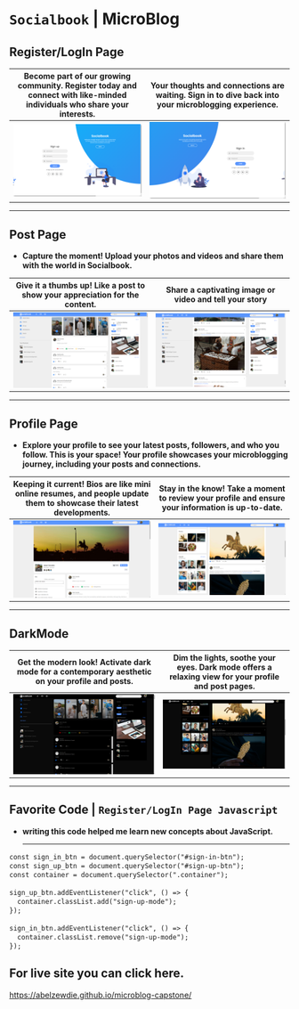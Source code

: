 # `Socialbook` | MicroBlog

## Register/LogIn Page

| **Become part of our growing community. Register today and connect with like-minded individuals who share your interests.**                     | **Your thoughts and connections are waiting. Sign in to dive back into your microblogging experience.**                 |
|---------------------------|---------------------------|
| ![Image 1](./ReadMeImages/Register.png) | ![Image 2](./ReadMeImages/Login.png) |

<hr>

## Post Page
* **Capture the moment! Upload your photos and videos and share them with the world in Socialbook.**

| **Give it a thumbs up! Like a post to show your appreciation for the content.**                    | **Share a captivating image or video and tell your story**                 |
|---------------------------|---------------------------|
| ![Image 1](./ReadMeImages/Post1.png) | ![Image 2](./ReadMeImages/Post2.png) |
<hr>

## Profile Page
* **Explore your profile to see your latest posts, followers, and who you follow. This is your space! Your profile showcases your microblogging journey, including your posts and connections.**

| **Keeping it current! Bios are like mini online resumes, and people update them to showcase their latest developments.**                    | **Stay in the know! Take a moment to review your profile and ensure your information is up-to-date.**                 |
|---------------------------|---------------------------|
| ![Image 1](./ReadMeImages/Profile1.png) | ![Image 2](./ReadMeImages/Profile2.png) |
<hr>


## DarkMode
| **Get the modern look! Activate dark mode for a contemporary aesthetic on your profile and posts.**                    | **Dim the lights, soothe your eyes. Dark mode offers a relaxing view for your profile and post pages.**                 |
|---------------------------|---------------------------|
| ![Image 1](./ReadMeImages/Darkmode1.png) | ![Image 2](./ReadMeImages/Darkmode2.png) |
<hr>


## Favorite Code | `Register/LogIn Page Javascript`
* **writing this code helped me learn new concepts about JavaScript.** <hr>
```
const sign_in_btn = document.querySelector("#sign-in-btn");
const sign_up_btn = document.querySelector("#sign-up-btn");
const container = document.querySelector(".container");

sign_up_btn.addEventListener("click", () => {
  container.classList.add("sign-up-mode");
});

sign_in_btn.addEventListener("click", () => {
  container.classList.remove("sign-up-mode");
});
```

## For live site you can click here.
https://abelzewdie.github.io/microblog-capstone/
